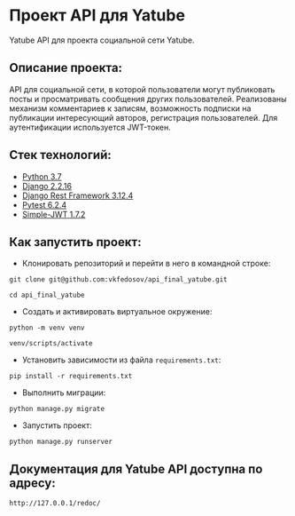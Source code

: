 # Проект API для Yatube
Yatube API для проекта социальной сети Yatube.

## Описание проекта:
API для социальной сети, в которой пользователи могут публиковать посты и
просматривать сообщения других пользователей. Реализованы механизм комментариев
к записям, возможность подписки на публикации интересующий авторов, регистрация
пользователей. Для аутентификации используется JWT-токен.

## Стек технологий:
* [Python 3.7](https://www.python.org/downloads/)
* [Django 2.2.16](https://www.djangoproject.com/download/)
* [Django Rest Framework 3.12.4](https://pypi.org/project/djangorestframework/#files)
* [Pytest 6.2.4](https://pypi.org/project/pytest/)
* [Simple-JWT 1.7.2](https://pypi.org/project/djangorestframework-simplejwt/)

## Как запустить проект:

* Клонировать репозиторий и перейти в него в командной строке:
```
git clone git@github.com:vkfedosov/api_final_yatube.git
```
```
cd api_final_yatube
```

* Cоздать и активировать виртуальное окружение:
```
python -m venv venv
```
```
venv/scripts/activate
```

* Установить зависимости из файла ```requirements.txt```:
```
pip install -r requirements.txt
```

* Выполнить миграции:
```
python manage.py migrate
```

* Запустить проект:
```
python manage.py runserver
```

## Документация для Yatube API доступна по адресу:
```http://127.0.0.1/redoc/```